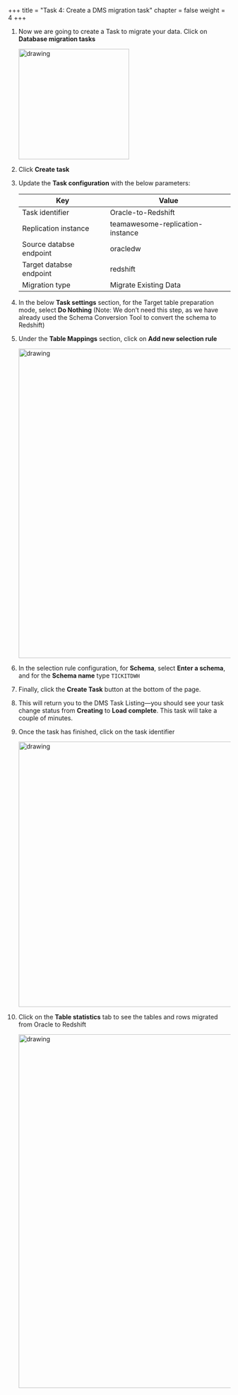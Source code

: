 +++ 
title = "Task 4: Create a DMS migration task" 
chapter = false 
weight = 4 
+++

1. Now we are going to create a Task to migrate your data. Click on **Database migration tasks**

	<img src="../images/create-migratioon-task.png" alt="drawing" width="250"/>

1. Click **Create task**

1. Update the **Task configuration** with the below parameters:

	| Key | Value  |
	|---|---|
	| Task identifier  | Oracle-to-Redshift  |
	| Replication instance | teamawesome-replication-instance |
	| Source databse endpoint | oracledw |
	| Target databse endpoint | redshift |
	| Migration type | Migrate Existing Data |

1. In the below **Task settings** section, for the Target table preparation mode, select **Do Nothing** (Note: We don’t need this step, as we have already used the Schema Conversion Tool to convert the schema to Redshift)

1. Under the **Table Mappings** section, click on **Add new selection rule**

	<img src="../images/add-selection-rule.png" alt="drawing" width="700"/>

1. In the selection rule configuration, for **Schema**, select **Enter a schema**, and for the **Schema name** type `TICKITDWH`

1. Finally, click the **Create Task** button at the bottom of the page.

1. This will return you to the DMS Task Listing—you should see your task change status from **Creating** to **Load complete**. This task will take a couple of minutes.

1. Once the task has finished, click on the task identifier

	<img src="../images/dms-1.png" alt="drawing" width="600"/>

1. Click on the **Table statistics** tab to see the tables and rows migrated from Oracle to Redshift

	<img src="../images/dms-2.png" alt="drawing" width="800"/>